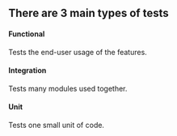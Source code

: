 ## There are 3 main types of tests

#### Functional

Tests the end-user usage of the features.

#### Integration

Tests many modules used together.

#### Unit

Tests one small unit of code.
